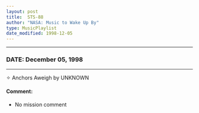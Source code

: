 ```yaml
---
layout: post
title:  STS-88
author: "NASA: Music to Wake Up By"
type: MusicPlaylist
date_modified: 1998-12-05
---
```


----
### DATE: December 05, 1998
----
✧ Anchors Aweigh by UNKNOWN

#### Comment:
* No mission comment
